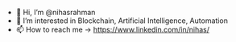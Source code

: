 - 👋 Hi, I’m @nihasrahman
- 👀 I’m interested in Blockchain, Artificial Intelligence, Automation
- 📫 How to reach me -> https://www.linkedin.com/in/nihas/
